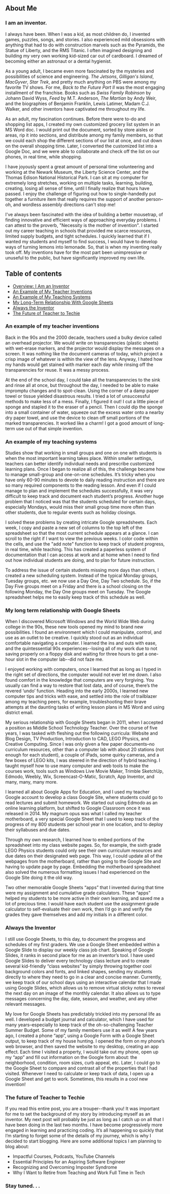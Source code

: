 ## About Me

### I am an inventor.  

I always have been. When I was a kid, as most children do, I invented games, puzzles, songs, and stories. I also experienced mild obsessions with anything that had to do with construction marvels such as the Pyramids, the Statue of Liberty, and the RMS Titanic. I often imagined designing and building my very own working kid-sized car out of cardboard. I dreamed of becoming either an astronaut or a dental hygienist.  

As a young adult, I became even more fascinated by the mysteries and possibilities of science and engineering. *The Jetsons*, *Gilligan's Island*, *MacGyver*, *Star Trek*, and pretty much anything on PBS were among my favorite TV shows. For me, *Back to the Future Part II* was the most engaging installment of the franchise. Books such as *Swiss Family Robinson* by Johann David Wyss, *Feed* by M.T. Anderson, *The Martian* by Andy Weir, and the biographies of Benjamin Franklin, Lewis Latimer, Madam C.J. Walker, and other inventors have captivated me throughout my life. 

As an adult, my fascination continues. Before there were to-do and shopping list apps, I created my own customized grocery list system in an MS Word doc. I would print out the document, sorted by store aisles or areas, rip it into sections, and distribute among my family members, so that we could each shop the different sections of our list at once, and cut down on the overall shopping time. Later, I converted the customized list into a Google Doc, and we were able to collaborate and check off the list on our phones, in real time, while shopping.  
 
I have joyously spent a great amount of personal time volunteering and working at the Newark Museum, the Liberty Science Center, and the Thomas Edison National Historical Park. I can sit at my computer for extremely long stretches, working on multiple tasks, learning, building, creating, losing all sense of time, until I finally realize that hours have passed. I enjoy the challenge of figuring out how to single-handedly put together a furniture item that really requires the support of another person–oh, and wordless assembly directions can't stop me!

I've always been fascinated with the idea of building a better mousetrap, of finding innovative and efficient ways of approaching everyday problems. I can attest to the proverb, "Necessity is the mother of invention". I started out my career teaching in schools that provided me scarce resources, limited supply budgets, and tight schedules. I quickly learned that if I wanted my students and myself to find success, I would have to develop ways of turning lemons into lemonade. So, that is when my inventing really took off. My inventions have for the most part been unimpressive or unuseful to the public, but have significantly improved my own life.  

## Table of contents

- [Overview: I Am an Inventor](#i-am-an-inventor)
- [An Example of My Teacher Inventions](#an-example-of-my-teacher-inventions)
- [An Example of My Teaching Systems](#an-example-of-my-teaching-systems)
- [My Long-Term Relationship With Google Sheets](#my-long-term-relationship-with-google-sheets)
- [Always the Inventor](#always-the-inventor)
- [The Future of Teacher to Techie](#the-future-of-teacher-to-techie) 

### An example of my teacher inventions 
Back in the 90s and the 2000 decade, teachers used a bulky device called an overhead projector. We would write on transparencies (plastic sheets) with wet-erase markers, and the projector would display the messages on a screen. It was nothing like the document cameras of today, which project a crisp image of whatever is within the view of the lens. Anyway, I hated how my hands would get stained with marker each day while rinsing off the transparencies for reuse. It was a messy process. 

At the end of the school day, I could take all the transparencies to the sink and rinse all at once, but throughout the day, I needed to be able to make impromptu changes and to spot-clean. Using the corner of a damp paper towel or tissue yielded disastrous results. I tried a lot of unsuccessful methods to make less of a mess. Finally, I figured it out! I cut a little piece of sponge and stapled it to the eraser of a pencil. Then I could dip the sponge into a small container of water, squeeze out the excess water onto a nearby dry paper towel, and use the device to clean off small portions of the marked transparencies. It worked like a charm! I got a good amount of long-term use out of that simple invention. 

### An example of my teaching systems
Studies show that working in small groups and one on one with students is when the most important learning takes place. Within smaller settings, teachers can better identify individual needs and prescribe customized learning plans. Once I began to realize all of this, the challenge became how to manage small-group and one-on-one schedules. It’s tricky when you have only 60-90 minutes to devote to daily reading instruction and there are
 so many required components to the reading lesson. And even if I could manage to plan and implement the schedules successfully, it was very difficult to keep track and document each student’s progress. Another huge problem that I noticed was that the students scheduled for certain days, especially Mondays, would miss their small group time more often than other students, due to regular events such as holiday closings.  

I solved these problems by creating intricate Google spreadsheets.  Each week, I copy and paste a new set of columns to the top left of the spreadsheet so that the most current schedule appears at a glance. I can scroll to the right if I want to view the previous weeks. I color code within the cells, and use the "add note" function to keep track of student progress, in real time, while teaching. This has created a paperless system of documentation that I can access at work and at home when I need to find out how individual students are doing, and to plan for future instruction.  

To address the issue of certain students missing more days than others, I created a new scheduling system.  Instead of the typical Monday groups, Tuesday groups, etc. we now use a Day One, Day Two schedule.  So, if the Day Five groups meet on a Friday and there is a school closing on the following Monday, the Day One groups meet on Tuesday.  The Google spreadsheet helps me to easily keep track of this schedule as well.

### My long term relationship with Google Sheets

When I discovered Microsoft Windows and the World Wide Web during college in the 90s, these new tools opened my mind to brand new possibilities.  I found an environment which I could manipulate, control, and use as an outlet to be creative.  I quickly stood out as an individual comfortable navigating a computer.  I learned the ins and outs with ease, and the quintessential 90s experiences--losing all of my work due to not saving properly on a floppy disk and waiting for three hours to get a one-hour slot in the computer lab--did not faze me. 

I enjoyed working with computers, once I learned that as long as I typed in the right set of directions, the computer would not ever let me down.  I also found comfort in the knowledge that computers are very forgiving.  You usually can find a way to restore that lost data, and of course, there’s the revered ‘undo’ function.  Heading into the early 2000s, I learned new computer tips and tricks with ease, and settled into the role of trailblazer among my teaching peers, for example, troubleshooting their brave attempts at the daunting tasks of writing lesson plans in MS Word and using district email.

My serious relationship with Google Sheets began in 2011, when I accepted a position as Middle School Technology Teacher.  Over the course of five years, I was tasked with fleshing out the following curricula:  Website and Blog Design, TV Production, Introduction to CAD,  LEGO Physics, and Creative Computing.  Since I was only given a few paper documents–no curriculum resources, other than a computer lab with about 20 stations (not enough for each student), a couple of iPads, some quirky cameras, and a few boxes of LEGO kits, I was steered in the direction of hybrid teaching.  I taught myself how to use many computer and web tools to make the courses work, tools such as Windows Live Movie Maker, Trimble SketchUp, Edmodo, Weebly, Wix, Screencast-O-Matic, Scratch, App Inventor, and many, many, many more. 

I learned all about Google Apps for Education, and I used my teacher Google account to develop a class Google Site, where students could go to read lectures and submit homework.  We started out using Edmodo as an online learning platform, but shifted to Google Classroom once it was released in 2014.  My magnum opus was what I called my teacher motherboard, a very special Google Sheet that I used to keep track of the progress of my 800 students per school year in one location, and to deploy their syllabuses and due dates.  

Through my own research, I learned how to embed portions of the spreadsheet into my class website pages.  So, for example, the sixth grade LEGO Physics students could only see their own curriculum resources and due dates on their designated web page.  This way, I could update all of the webpages from the motherboard, rather than going to the Google Site and having to update page by page.  Embedding the motherboard spreadsheet also solved the numerous formatting issues I had experienced on the Google Site doing it the old way.  

Two other memorable Google Sheets “apps” that I invented during that time were my assignment and cumulative grade calculators.  These “apps” helped my students to be more active in their own learning, and saved me a lot of precious time.  I would have each student use the assignment grade calculator to self-evaluate their own work, then I’d go in and verify the grades they gave themselves and add my initials in a different color.

### Always the Inventor
I still use Google Sheets, to this day, to document the progress and schedules of my first graders.  We use a Google Sheet embedded within a Google Slide to display our weekly class job chart.  Speaking of Google Slides, it ranks in second place for me as an inventor’s tool.  I have used Google Slides to deliver every technology class lecture and to create several kid-friendly “class websites” by simply throwing together cool background colors and fonts, and linked shapes, sending my students directly to where they need to go in a clear and concise manner.  Currently, we keep track of our school days using an interactive calendar that I made using Google Slides, which allows us to remove virtual sticky notes to reveal the next day on an image of the monthly calendar.  It also allows us to type messages concerning the day, date, season, and weather, and any other relevant messages.

My love for Google Sheets has predictably trickled into my personal life as well.  I developed a budget journal and calculator, which I have used for many years–especially to keep track of the oh-so-challenging Teacher Summer Budget.  Some of my family members use it as well!  A few years ago, I created a phone “app”, using a Google Form with a Google Sheet output, to keep track of my house hunting.  I opened the form on my phone’s web browser, and then saved the website to my desktop, creating an app effect.  Each time I visited a property, I would take out my phone, open up my “app” and fill out information on the Google form about: the neighborhood, condition, room sizes, curb appeal, etc.  Later, I could go to the Google Sheet to compare and contrast all of the properties that I had visited.  Whenever I need to calculate or keep track of data, I open up a Google Sheet and get to work.  Sometimes, this results in a cool new invention!

### The future of Teacher to Techie

If you read this entire post, you are a trouper--thank you!  It was important for me to set the background of my story by introducing myself as an inventor.  My next post will probably be just as long as I catch up on all that I have been doing in the last two months.  I have become progressively more engaged in learning and practicing coding.  It’s all happening so quickly that I’m starting to forget some of the details of my journey, which is why I decided to start blogging.  Here are some additional topics I am planning to blog about: 

* Impactful Courses, Podcasts, YouTube Channels
* Essential Principles for an Aspiring Software Engineer
* Recognizing and Overcoming Imposter Syndrome 
* Why I Want to Retire from Teaching and Work Full Time in Tech

### Stay tuned. . .
